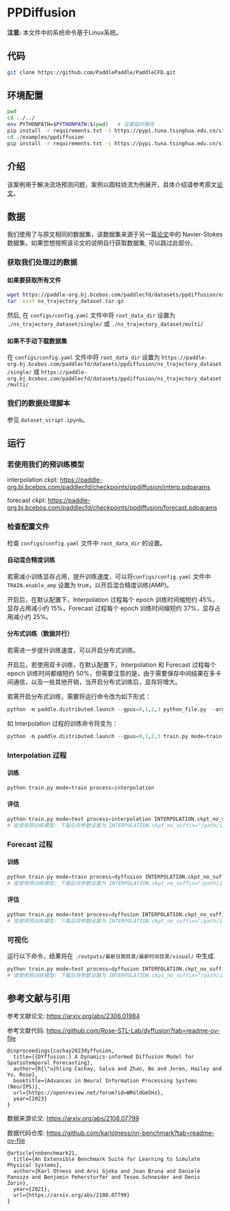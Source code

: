 # PPDiffusion

**注意:** 本文件中的系统命令基于Linux系统。

## 代码

```sh
git clone https://github.com/PaddlePaddle/PaddleCFD.git
```

## 环境配置

```sh
pwd
cd ../../
env PYTHONPATH=$PYTHONPATH:$(pwd)   # 设置临时路径
pip install -r requirements.txt -i https://pypi.tuna.tsinghua.edu.cn/simple
cd ./examples/ppdiffusion
pip install -r requirements.txt -i https://pypi.tuna.tsinghua.edu.cn/simple
```

## 介绍

该案例用于解决流场预测问题，案例以圆柱绕流为例展开，具体介绍请参考原文[论文](https://arxiv.org/abs/2306.01984)。

## 数据

我们使用了与原文相同的数据集，该数据集来源于另一篇[论文](https://arxiv.org/abs/2108.07799)中的 Navier-Stokes 数据集。如果您想按照该论文的说明自行获取数据集, 可以跳过此部分。

### 获取我们处理过的数据

#### 如果要获取所有文件

```sh
wget https://paddle-org.bj.bcebos.com/paddlecfd/datasets/ppdiffusion/ns_trajectory_dataset.tar.gz
tar -xzvf ns_trajectory_dataset.tar.gz
```

然后, 在 `configs/config.yaml` 文件中将 `root_data_dir` 设置为 `./ns_trajectory_dataset/single/` 或 `./ns_trajectory_dataset/multi/`

#### 如果不手动下载数据集

在 `configs/config.yaml` 文件中将 `root_data_dir` 设置为 `https://paddle-org.bj.bcebos.com/paddlecfd/datasets/ppdiffusion/ns_trajectory_dataset/single/` 或 `https://paddle-org.bj.bcebos.com/paddlecfd/datasets/ppdiffusion/ns_trajectory_dataset/multi/`

### 我们的数据处理脚本

参见 `dataset_script.ipynb`。

## 运行

### 若使用我们的预训练模型

interpolation ckpt: https://paddle-org.bj.bcebos.com/paddlecfd/checkpoints/ppdiffusion/interp.pdparams

forecast ckpt: https://paddle-org.bj.bcebos.com/paddlecfd/checkpoints/ppdiffusion/forecast.pdparams

### 检查配置文件

检查 `configs/config.yaml` 文件中 `root_data_dir` 的设置。

#### 自动混合精度训练

若需减小训练显存占用，提升训练速度，可以将`configs/config.yaml` 文件中 `TRAIN.enable_amp` 设置为 true，以开启混合精度训练(AMP)。

开启后，在默认配置下，Interpolation 过程每个 epoch 训练时间缩短约 45%，显存占用减小约 15%，Forecast 过程每个 epoch 训练时间缩短约 37%，显存占用减小约 25%。

#### 分布式训练（数据并行）

若需进一步提升训练速度，可以开启分布式训练。

开启后，若使用双卡训练，在默认配置下，Interpolation 和 Forecast 过程每个 epoch 训练时间都缩短约 50%，但需要注意的是，由于需要保存中间结果在多卡间通信，以及一些其他开销，当开启分布式训练后，显存将增大。

若需开启分布式训练，需要将运行命令改为如下形式：

```python
python -m paddle.distributed.launch --gpus=0,1,2,3 python_file.py --args
```

如 Interpolation 过程的训练命令将变为：

```python
python -m paddle.distributed.launch --gpus=0,1,2,3 train.py mode=train process=interpolation
```

### Interpolation 过程

#### 训练

```python
python train.py mode=train process=interpolation
```

#### 评估

```python
python train.py mode=test process=interpolation INTERPOLATION.ckpt_no_suffix="your checkpoint path"
# 或使用预训练模型: 下载后将参数设置为 INTERPOLATION.ckpt_no_suffix="/path/interp"
```

### Forecast 过程

#### 训练

```python
python train.py mode=train process=dyffusion INTERPOLATION.ckpt_no_suffix="your checkpoint path"
# 或使用预训练模型: 下载后将参数设置为 INTERPOLATION.ckpt_no_suffix="/path/interp"
```

#### 评估

```python
python train.py mode=test process=dyffusion INTERPOLATION.ckpt_no_suffix="your checkpoint path" FORECASTING.ckpt_no_suffix="your forecast checkpoint path"
# 或使用预训练模型: 下载后将参数设置为 INTERPOLATION.ckpt_no_suffix="/path/interp" FORECASTING.ckpt_no_suffix="/path/forecast"
```

### 可视化

运行以下命令，结果将在 `./outputs/最新日期目录/最新时间目录/visual/` 中生成.

```python
python train.py mode=test process=dyffusion INTERPOLATION.ckpt_no_suffix="your checkpoint path" FORECASTING.ckpt_no_suffix="your forecast checkpoint path"
# 或使用预训练模型: 下载后将参数设置为 INTERPOLATION.ckpt_no_suffix="/path/interp"  FORECASTING.ckpt_no_suffix="/path/forecast"
```

## 参考文献与引用

参考文献论文: https://arxiv.org/abs/2306.01984

参考文献代码: https://github.com/Rose-STL-Lab/dyffusion?tab=readme-ov-file

```
@inproceedings{cachay2023dyffusion,
  title={{DYffusion:} A Dynamics-informed Diffusion Model for Spatiotemporal Forecasting},
  author={R{\"u}hling Cachay, Salva and Zhao, Bo and Joren, Hailey and Yu, Rose},
  booktitle={Advances in Neural Information Processing Systems (NeurIPS)},
  url={https://openreview.net/forum?id=WRGldGm5Hz},
  year={2023}
}
```

数据来源论文: https://arxiv.org/abs/2108.07799

数据代码仓库: https://github.com/karlotness/nn-benchmark?tab=readme-ov-file

```
@article{nnbenchmark21,
  title={An Extensible Benchmark Suite for Learning to Simulate Physical Systems},
  author={Karl Otness and Arvi Gjoka and Joan Bruna and Daniele Panozzo and Benjamin Peherstorfer and Teseo Schneider and Denis Zorin},
  year={2021},
  url={https://arxiv.org/abs/2108.07799}
}
```
